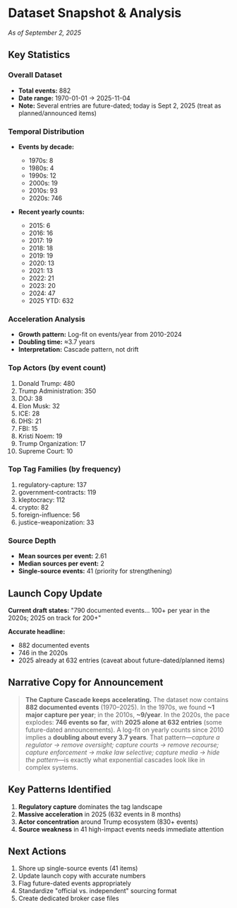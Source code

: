# Dataset Snapshot & Analysis
*As of September 2, 2025*

## Key Statistics

### Overall Dataset
- **Total events:** 882
- **Date range:** 1970-01-01 → 2025-11-04
- **Note:** Several entries are future-dated; today is Sept 2, 2025 (treat as planned/announced items)

### Temporal Distribution
- **Events by decade:**
  - 1970s: 8
  - 1980s: 4
  - 1990s: 12
  - 2000s: 19
  - 2010s: 93
  - 2020s: 746

- **Recent yearly counts:**
  - 2015: 6
  - 2016: 16
  - 2017: 19
  - 2018: 18
  - 2019: 19
  - 2020: 13
  - 2021: 13
  - 2022: 21
  - 2023: 20
  - 2024: 47
  - 2025 YTD: 632

### Acceleration Analysis
- **Growth pattern:** Log-fit on events/year from 2010-2024
- **Doubling time:** ≈3.7 years
- **Interpretation:** Cascade pattern, not drift

### Top Actors (by event count)
1. Donald Trump: 480
2. Trump Administration: 350
3. DOJ: 38
4. Elon Musk: 32
5. ICE: 28
6. DHS: 21
7. FBI: 15
8. Kristi Noem: 19
9. Trump Organization: 17
10. Supreme Court: 10

### Top Tag Families (by frequency)
1. regulatory-capture: 137
2. government-contracts: 119
3. kleptocracy: 112
4. crypto: 82
5. foreign-influence: 56
6. justice-weaponization: 33

### Source Depth
- **Mean sources per event:** 2.61
- **Median sources per event:** 2
- **Single-source events:** 41 (priority for strengthening)

## Launch Copy Update

**Current draft states:** "790 documented events... 100+ per year in the 2020s; 2025 on track for 200+"

**Accurate headline:** 
- 882 documented events
- 746 in the 2020s
- 2025 already at 632 entries (caveat about future-dated/planned items)

## Narrative Copy for Announcement

> **The Capture Cascade keeps accelerating.** The dataset now contains **882 documented events** (1970–2025). In the 1970s, we found **~1 major capture per year**; in the 2010s, **~9/year**. In the 2020s, the pace explodes: **746 events so far**, with **2025 alone at 632 entries** (some future-dated announcements). A log-fit on yearly counts since 2010 implies a **doubling about every 3.7 years**. That pattern—*capture a regulator → remove oversight; capture courts → remove recourse; capture enforcement → make law selective; capture media → hide the pattern*—is exactly what exponential cascades look like in complex systems.

## Key Patterns Identified

1. **Regulatory capture** dominates the tag landscape
2. **Massive acceleration** in 2025 (632 events in 8 months)
3. **Actor concentration** around Trump ecosystem (830+ events)
4. **Source weakness** in 41 high-impact events needs immediate attention

## Next Actions

1. Shore up single-source events (41 items)
2. Update launch copy with accurate numbers
3. Flag future-dated events appropriately
4. Standardize "official vs. independent" sourcing format
5. Create dedicated broker case files